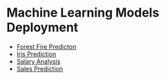 # Machine Learning Models Deployment

- [Forest Fire Predicton](https://github.com/HanifaElahi/Courses/tree/main/ML_Model_Deployment/ForestFirePrediction)
- [Iris Prediction](https://github.com/HanifaElahi/Courses/tree/main/ML_Model_Deployment/IrisPrediction)
- [Salary Analysis](https://github.com/HanifaElahi/Courses/tree/main/ML_Model_Deployment/SalaryAnalysis)
- [Sales Prediction](https://github.com/HanifaElahi/Courses/tree/main/ML_Model_Deployment/SalesPrediction)
